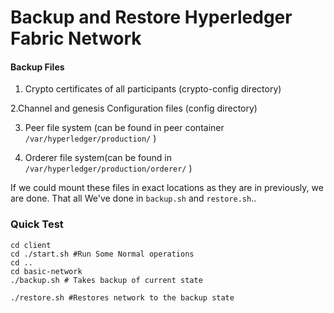 # Backup and Restore Hyperledger Fabric Network

#### Backup Files
1. Crypto certificates of all participants (crypto-config directory)

2.Channel and genesis Configuration files (config directory)

3. Peer file system (can be found in peer container ```/var/hyperledger/production/``` )

4. Orderer file system(can be found in ```/var/hyperledger/production/orderer/``` )


If we could mount these files in exact locations as they are in previously, we are done. That all We've done in ```backup.sh``` and ```restore.sh```..

### Quick Test

```
cd client 
cd ./start.sh #Run Some Normal operations
cd ..
cd basic-network
./backup.sh # Takes backup of current state

./restore.sh #Restores network to the backup state
```
